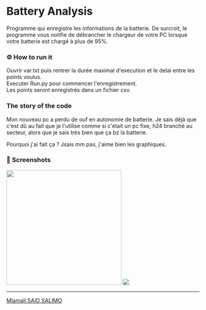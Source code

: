 # Battery Analysis
Programme qui enregistre les informations de la batterie. De surcroit, le programme vous notifie de débrancher le chargeur de votre PC lorsque votre batterie est chargé à plus de 95%.

### ⚙ How to run it
Ouvrir var.txt puis rentrer la durée maximal d'execution et le delai entre les points voulus. <br> 
Executer Run.py pour commencer l'enregistrement. <br> 
Les points seront enregistrés dans un fichier csv.


### The story of the code

Mon nouveau pc a perdu de ouf en autonomie de batterie. Je sais déjà que c'est dû au fait que je l'utilise comme si c'était un pc fixe, h24 branché au secteur, alors que je sais très bien que ça bz la batterie.

Pourquoi j'ai fait ça ? Jsais mm pas, j'aime bien les graphiques.

### 📸 Screenshots 

<img src="img/img1.PNG" width="300">
<img src="img/image_2021-04-13_004324.png">

---
[Mlamali SAID SALIMO](https://www.linkedin.com/in/mlamalisaidsalimo)  <br/>
